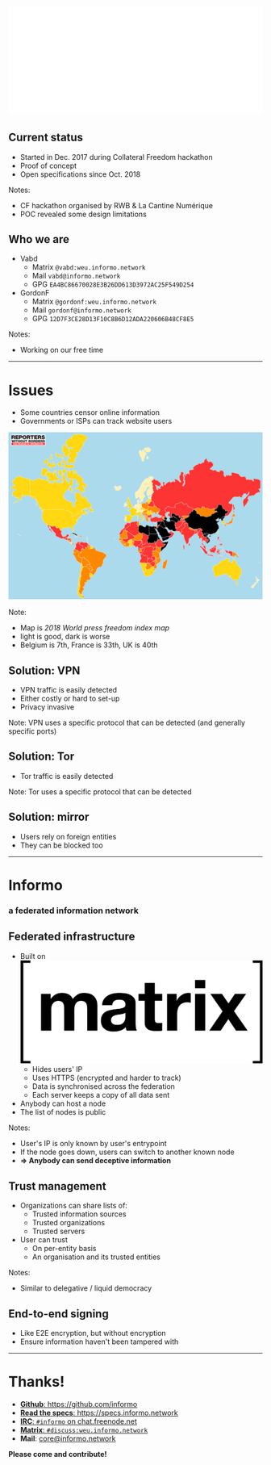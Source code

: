 
# ![Informo - Making information accessible](img/logo-full-white.png)<!-- .element: class="plain" -->
<!-- .slide: data-background="#417D44" -->


## Current status

- Started in Dec. 2017 during Collateral Freedom hackathon
- Proof of concept
- Open specifications since Oct. 2018

Notes:
- CF hackathon organised by RWB & La Cantine Numérique
- POC revealed some design limitations


## Who we are

- Vabd
    + Matrix `@vabd:weu.informo.network`
    + Mail `vabd@informo.network`
    + GPG `EA4BC86670028E3B26DD613D3972AC25F549D254`<!-- .element: style="font-size: 0.7em" -->
- GordonF
    + Matrix `@gordonf:weu.informo.network`
    + Mail `gordonf@informo.network`
    + GPG `12D7F3CE28D13F10C8B6D12ADA220606B48CF8E5`<!-- .element: style="font-size: 0.7em" -->

Notes:
- Working on our free time


------------------------------------------------------------


# Issues

- Some countries censor online information
- Governments or ISPs can track website users

[![2018 World press freedom index map](img/pressfreedom.png)<!-- .element: style="height: 370px; margin: 0;" -->](https://rsf.org/en/ranking)

Note:
- Map is _2018 World press freedom index map_
- light is good, dark is worse
- Belgium is 7th, France is 33th, UK is 40th


## Solution: VPN

- VPN traffic is easily detected
- Either costly or hard to set-up
- Privacy invasive

Note: VPN uses a specific protocol that can be detected (and generally specific ports)


## Solution: Tor

- Tor traffic is easily detected

Note: Tor uses a specific protocol that can be detected


## Solution: mirror

- Users rely on foreign entities
- They can be blocked too




------------------------------------------------------------

# Informo
<!-- .slide: data-background="#417D44" -->

### a federated information network


## Federated infrastructure

- Built on [![Matrix](img/matrix.png)<!-- .element: class="plain" style="height: 60px; margin: 0; vertical-align: middle;" -->](https://matrix.org)
    + Hides users' IP
    + Uses HTTPS (encrypted and harder to track)
    + Data is synchronised across the federation
    + Each server keeps a copy of all data sent
- Anybody can host a node
- The list of nodes is public

Notes: 
- User's IP is only known by user's entrypoint
- If the node goes down, users can switch to another known node
- __=> Anybody can send deceptive information__


## Trust management

- Organizations can share lists of:
    + Trusted information sources
    + Trusted organizations
    + Trusted servers
- User can trust
    + On per-entity basis
    + An organisation and its trusted entities

Notes:
- Similar to delegative / liquid democracy


## End-to-end signing

- Like E2E encryption, but without encryption
- Ensure information haven't been tampered with


------------------------------------------------------------

# Thanks!
<!-- .slide: data-background="#417D44" -->

- [__Github__: <u>https://github.com/informo</u>](https://github.com/informo)
- [__Read the specs__: <u>https://specs.informo.network</u>](https://specs.informo.network/)
- [__IRC__: `#informo` on chat.freenode.net](irc://chat.freenode.net/#informo)
- [__Matrix__: `#discuss:weu.informo.network`](https://matrix.to/#/!LppXGlMuWgaYNuljUr:weu.informo.network)
- __Mail__: <core@informo.network>

__Please come and contribute!__
